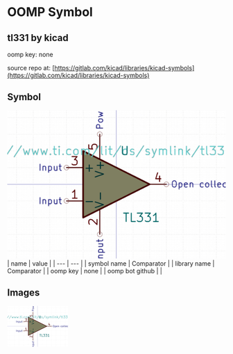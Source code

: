 # OOMP Symbol  
## tl331  by kicad  
  
oomp key: none  
  
source repo at: [https://gitlab.com/kicad/libraries/kicad-symbols](https://gitlab.com/kicad/libraries/kicad-symbols)  
## Symbol  
  
[![working.png](working_600.png)](working.png)  
| name | value | 
| --- | --- | 
| symbol name | Comparator | 
| library name | Comparator | 
| oomp key | none | 
| oomp bot github |  | 
## Images  
  
[![working.png](working_140.png)](working.png)  
